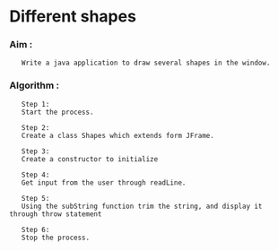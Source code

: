 # Different shapes

### Aim :
       Write a java application to draw several shapes in the window.
       
### Algorithm :
       
       Step 1:
       Start the process.
       
       Step 2:
       Create a class Shapes which extends form JFrame.
       
       Step 3:
       Create a constructor to initialize 
       
       Step 4:
       Get input from the user through readLine.
       
       Step 5:
       Using the subString function trim the string, and display it through throw statement
       
       Step 6:
       Stop the process.